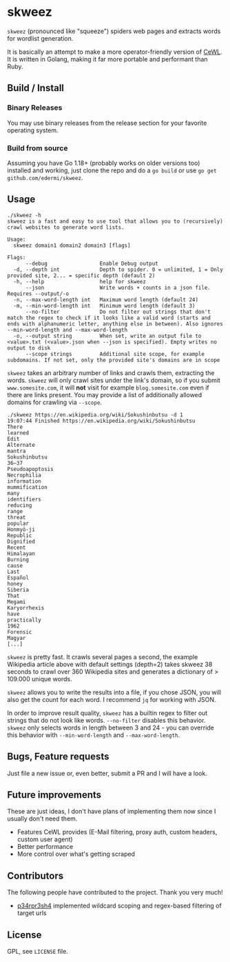 # skweez

`skweez` (pronounced like "squeeze") spiders web pages and extracts words for wordlist generation.

It is basically an attempt to make a more operator-friendly version of [CeWL](https://github.com/digininja/cewl).
It is written in Golang, making it far more portable and performant than Ruby.

## Build / Install

### Binary Releases

You may use binary releases from the release section for your favorite operating system.

### Build from source

Assuming you have Go 1.18+ (probably works on older versions too) installed and working, just clone the repo and do a `go build` or use `go get github.com/edermi/skweez`.

## Usage

~~~
./skweez -h
skweez is a fast and easy to use tool that allows you to (recursively)
crawl websites to generate word lists.

Usage:
  skweez domain1 domain2 domain3 [flags]

Flags:
      --debug                 Enable Debug output
  -d, --depth int             Depth to spider. 0 = unlimited, 1 = Only provided site, 2... = specific depth (default 2)
  -h, --help                  help for skweez
      --json                  Write words + counts in a json file. Requires --output/-o
  -n, --max-word-length int   Maximum word length (default 24)
  -m, --min-word-length int   Minimum word length (default 3)
      --no-filter             Do not filter out strings that don't match the regex to check if it looks like a valid word (starts and ends with alphanumeric letter, anything else in between). Also ignores --min-word-length and --max-word-length
  -o, --output string         When set, write an output file to <value>.txt (<value>.json when --json is specified). Empty writes no output to disk
      --scope strings         Additional site scope, for example subdomains. If not set, only the provided site's domains are in scope
~~~

`skweez` takes an arbitrary number of links and crawls them, extracting the words.
`skweez` will only crawl sites under the link's domain, so if you submit `www.somesite.com`, it will **not** visit for example `blog.somesite.com` even if there are links present. You may provide a list of additionally allowed domains for crawling via `--scope`.

~~~
./skweez https://en.wikipedia.org/wiki/Sokushinbutsu -d 1
19:07:44 Finished https://en.wikipedia.org/wiki/Sokushinbutsu
There
learned
Edit
Alternate
mantra
Sokushinbutsu
36–37
Pseudoapoptosis
Necrophilia
information
mummification
many
identifiers
reducing
range
threat
popular
Honmyō-ji
Republic
Dignified
Recent
Himalayan
Burning
cause
Last
Español
honey
Siberia
That
Megami
Karyorrhexis
have
practically
1962
Forensic
Magyar
[...]
~~~

`skweez` is pretty fast. 
It crawls several pages a second, the example Wikipedia article above with default settings (depth=2) takes skweez 38 seconds to crawl over 360 Wikipedia sites and generates a dictionary of > 109.000 unique words.

`skweez` allows you to write the results into a file, if you chose JSON, you will also get the count for each word.
I recommend `jq` for working with JSON.

In order to improve result quality, `skweez` has a builtin regex to filter out strings that do not look like words.
`--no-filter` disables this behavior.
`skweez` only selects words in length between 3 and 24 - you can override this behavior with `--min-word-length` and `--max-word-length`.

## Bugs, Feature requests

Just file a new issue or, even better, submit a PR and I will have a look.

## Future improvements

These are just ideas, I don't have plans of implementing them now since I usually don't need them.

- Features CeWL provides (E-Mail filtering, proxy auth, custom headers, custom user agent)
- Better performance
- More control over what's getting scraped

## Contributors

The following people have contributed to the project. Thank you very much!

- [p34rpr3sh4](https://github.com/p34rpr3sh4) implemented wildcard scoping and regex-based filtering of target urls

## License

GPL, see `LICENSE` file.
